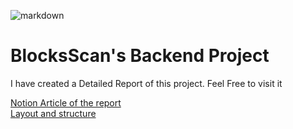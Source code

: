 ![markdown](https://i.giphy.com/media/v1.Y2lkPTc5MGI3NjExMTdwZHB6dzEyZWtpd2NrMzVjMW5vdGo2enBsbDhwNml3Zjh6bW02eiZlcD12MV9pbnRlcm5hbF9naWZfYnlfaWQmY3Q9Zw/YTqd8dVKY1I5ZR4KGk/giphy.gif)
<h1>BlocksScan's Backend Project</h1>
<p> I have created a Detailed Report of this project. Feel Free to visit it</p>
<div>
<a href="https://elemental-freighter-b7f.notion.site/BlocksScan-53bfbebeec934a5f9f624c1acb64abcc">Notion Article of the report</a>  
</div>
<div>
<a href="https://whimsical.com/assignment-4KNBjojJdqMgqkN7pu5TAY"> Layout and structure</a>
</div>
